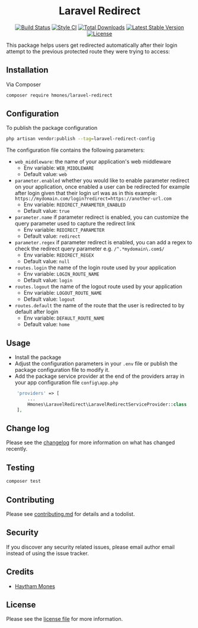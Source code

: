 <h1 align="center">Laravel Redirect</h1>

<p align="center">
<a href="https://github.com/hmones/laravel-redirect/actions"><img src="https://github.com/hmones/laravel-redirect/actions/workflows/build.yml/badge.svg" alt="Build Status"></a>
<a href="https://github.styleci.io/repos/435492427"><img src="https://github.styleci.io/repos/435492427/shield" alt="Style CI"></a>
<a href="https://packagist.org/packages/hmones/laravel-redirect"><img src="http://poser.pugx.org/hmones/laravel-redirect/downloads" alt="Total Downloads"></a>
<a href="https://packagist.org/packages/hmones/laravel-redirect"><img src="https://img.shields.io/github/v/release/hmones/laravel-redirect" alt="Latest Stable Version"></a>
<a href="https://packagist.org/packages/hmones/laravel-redirect"><img src="http://poser.pugx.org/hmones/laravel-redirect/license" alt="License"></a>
</p>

This package helps users get redirected automatically after their login attempt to the previous protected route they were trying to access:

## Installation

Via Composer

```bash
composer require hmones/laravel-redirect
```

## Configuration

To publish the package configuration

```bash
php artisan vendor:publish --tag=laravel-redirect-config
 ```

The configuration file contains the following parameters:
- `web_middleware`: the name of your application's web middleware
    - Env variable: `WEB_MIDDLEWARE`
    - Default value: `web`
- `parameter.enabled` whether you would like to enable parameter redirect on your application, once enabled a user can be redirected for example after login given that their login url was as in this example: `https://mydomain.com/login?redirect=https://another-url.com`
    - Env variable: `REDIRECT_PARAMETER_ENABLED`
    - Default value: `true`
- `parameter.name` if parameter redirect is enabled, you can customize the query parameter used to capture the redirect link
    - Env variable: `REDIRECT_PARAMETER`
    - Default value: `redirect`
- `parameter.regex` if parameter redirect is enabled, you can add a regex to check the redirect query parameter e.g. `/^.*mydomain\.com$/`
    - Env variable: `REDIRECT_REGEX`
    - Default value: `null`
- `routes.login` the name of the login route used by your application
    - Env variable: `LOGIN_ROUTE_NAME`
    - Default value: `login`
- `routes.logout` the name of the logout route used by your application
    - Env variable: `LOGOUT_ROUTE_NAME`
    - Default value: `logout`
- `routes.default` the name of the route that the user is redirected to by default after login
    - Env variable: `DEFAULT_ROUTE_NAME`
    - Default value: `home`

## Usage

- Install the package
- Adjust the configuration parameters in your `.env` file or publish the package configuration file to modify it.
- Add the package service provider at the end of the providers array in your app configuration file `config\app.php`
```php
    'providers' => [
        ...
        Hmones\LaravelRedirect\LaravelRedirectServiceProvider::class
    ],
```

## Change log

Please see the [changelog](CHANGELOG.md) for more information on what has changed recently.

## Testing

``` bash
composer test
```

## Contributing

Please see [contributing.md](CONTRIBUTING.md) for details and a todolist.

## Security

If you discover any security related issues, please email author email instead of using the issue tracker.

## Credits

- [Haytham Mones][link-author]

## License

Please see the [license file](LICENSE.md) for more information.

[link-author]: https://github.com/hmones
